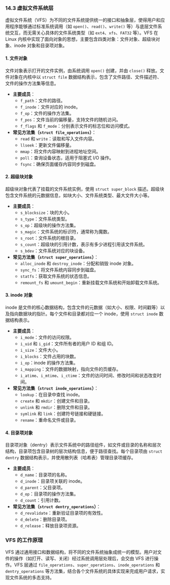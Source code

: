 ### 14.3 虚拟文件系统层

虚拟文件系统（VFS）为不同的文件系统提供统一的接口和抽象层，使得用户和应用程序能够通过标准系统调用（如 `open()`、`read()`、`write()` 等）与底层文件系统交互，而无需关心具体的文件系统类型（如 `ext4`、`xfs`、`FAT32` 等）。VFS 在 Linux 内核中实现了面向对象的思想，主要包含四类对象：文件对象、超级块对象、inode 对象和目录项对象。

#### 1. 文件对象

文件对象表示打开的文件实例，由系统调用 `open()` 创建，并由 `close()` 释放。文件对象在内核中以 `struct file` 数据结构表示，包含了文件路径、文件描述符、文件的操作方法集等信息。

- **主要成员**：
  - `f_path`：文件的路径。
  - `f_inode`：文件对应的 inode。
  - `f_op`：文件的操作方法集。
  - `f_pos`：文件当前的偏移量，支持文件的随机访问。
  - `f_flags` 和 `f_mode`：分别表示文件的标志位和访问模式。
- **常见方法集（`struct file_operations`）**：
  - `read` 和 `write`：读取和写入文件内容。
  - `llseek`：更新文件偏移量。
  - `mmap`：将文件内容映射到进程地址空间。
  - `poll`：查询设备状态，适用于阻塞式 I/O 操作。
  - `fsync`：确保页面缓存内容同步到磁盘。

#### 2. 超级块对象

超级块对象代表了挂载的文件系统实例，使用 `struct super_block` 描述。超级块包含文件系统的元数据信息，如块大小、文件系统类型、最大文件大小等。

- **主要成员**：
  - `s_blocksize`：块的大小。
  - `s_type`：文件系统类型。
  - `s_op`：超级块的操作方法集。
  - `s_magic`：文件系统的标识符，通常称为魔数。
  - `s_root`：文件系统的根目录。
  - `s_count`：超级块的引用计数，表示有多少进程引用该文件系统。
  - `s_bdev`：文件系统对应的块设备。
- **常见方法集（`struct super_operations`）**：
  - `alloc_inode` 和 `destroy_inode`：分配和销毁 inode 对象。
  - `sync_fs`：将文件系统内容同步到磁盘。
  - `statfs`：获取文件系统的状态信息。
  - `remount_fs` 和 `umount_begin`：重新挂载文件系统和开始卸载文件系统。

#### 3. inode 对象

inode 是文件的核心数据结构，包含文件的元数据（如大小、权限、时间戳等）以及指向数据块的指针。每个文件和目录都对应一个 inode，使用 `struct inode` 数据结构表示。

- **主要成员**：
  - `i_mode`：文件的访问权限。
  - `i_uid` 和 `i_gid`：文件所有者的用户 ID 和组 ID。
  - `i_size`：文件大小。
  - `i_blocks`：文件占用的块数。
  - `i_op`：inode 的操作方法集。
  - `i_mapping`：文件的数据映射，指向文件的页缓存。
  - `i_atime`、`i_mtime`、`i_ctime`：文件的访问时间、修改时间和状态改变时间。
- **常见方法集（`struct inode_operations`）**：
  - `lookup`：在目录中查找 inode。
  - `create` 和 `mkdir`：创建文件和目录。
  - `unlink` 和 `rmdir`：删除文件和目录。
  - `symlink` 和 `link`：创建符号链接和硬链接。
  - `rename`：重命名文件或目录。

#### 4. 目录项对象

目录项对象（dentry）表示文件系统中的路径组件，如文件或目录的名称和层次结构，目录项包含目录树的层次结构信息，便于路径查找。每个目录项由 `struct dentry` 数据结构表示，并使用散列表（哈希表）管理目录项缓存。

- **主要成员**：
  - `d_name`：目录项的名称。
  - `d_inode`：目录项关联的 inode。
  - `d_parent`：父目录项。
  - `d_op`：目录项的操作方法集。
  - `d_count`：引用计数。
- **常见方法集（`struct dentry_operations`）**：
  - `d_revalidate`：重新验证目录项的有效性。
  - `d_delete`：删除目录项。
  - `d_release`：释放目录项资源。

### VFS 的工作原理

VFS 通过通用接口和数据结构，将不同的文件系统抽象成统一的模型。用户对文件的操作（如打开、读写、关闭）经过系统调用层处理后，会交由 VFS 进行操作。VFS 层通过 `file_operations`、`super_operations`、`inode_operations` 和 `dentry_operations` 等方法集，结合各个文件系统的具体实现来完成用户请求，实现文件系统的多态支持。